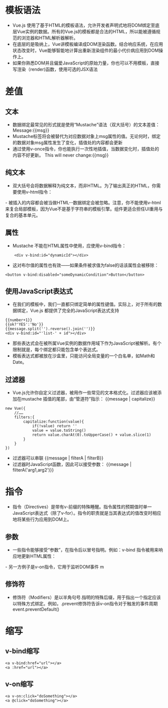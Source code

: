 # 模板语法
- Vue.js 使用了基于HTML的模板语法，允许开发者声明式地将DOM绑定至底层Vue实例的数据。所有的Vue.js的模板都是合法的HTML，所以能被遵循规范的浏览器和HTML解析器解析。
- 在底层的是吸纳上，Vue讲模板编译成DOM渲染函数。结合响应系统，在应用状态改变时，Vue能够智能地计算出重新渲染组件的最小代价病应用到DOM操作上。
- 如果你熟悉DOM并且偏爱JavaScript的原始力量，你也可以不用模板，直接写渲染（render)函数，使用可选的JSX语法

# 差值
## 文本
- 数据绑定最常见的形式就是使用“Mustache”语法（双大括号）的文本差值：
<span>Message:{{msg}}</span>
- Mustache标签将会被替代为对应数据对象上msg属性的值。无论何时，绑定的数据对象msg属性发生了变化，插值处的内容都会更新
- 通过使用v-once指令，你也能执行一次性地插值，当数据变化时，插值处的内容不好更新。
<span v-once>This will never change:{{msg}}</span>

## 纯文本
- 双大括号会将数据解释为纯文本，而非HTML。为了输出真正的HTML，你需要使用v-html指令：
<div v-html = "rawHTML"></div>
- 被插入的内容都会被当做HTML--数据绑定会被忽略。注意，你不能使用v-html来复合局部模板，因为Vue不是基于字符串的模板引擎。组件更适合担任UI重用与复合的基本单元。

## 属性
- Mustache 不能在HTML属性中使用，应使用v-bind指令：
```
	<div v-bind:id="dynamicId"></div>
```
- 这对布尔值的属性也有效——如果条件被求值为false的话该属性会被移除：
```
<button v-bind:disabled="someDynamicCondition">Button</button>
```

## 使用JavaScript表达式
- 在我们的模板中，我们一直都只绑定简单的属性键值。实际上，对于所有的数据绑定，Vue.js 都提供了完全的JavaScript表达式支持
```
{{number+1}}
{{ok?'YES':'No'}}
{{message.split('').reverse().join('')}}
<div v-bind:id="'list-' + id"></div>
```
- 那些表达式会在被所属Vue实例的数据作用域下作为JavaScript被解析。有个限制就是，每个绑定都只能包含单个表达式。
- 模板表达式都被放在沙盒里，只能访问全局变量的一个白名单，如Math和Date。

## 过滤器
- Vue.js允许你自定义过滤器，被用作一些常见的文本格式化。过滤器应该被添加在mustache 插值的尾部，由“管道符”指示：
{{message | capitalize}}
```
new Vue({
	//……
	filters:{
		capitalize:function(value){
			if(!value) return ''
			value = value.toString()
			return value.charAt(0).toUpperCase() + value.slice(1)
		}
	}
})
```
- 过滤器可以串联
{{message | filterA | filterB}}
- 过滤器时JavaScript函数，因此可以接受参数：
{{message | filterA('arg1,arg2')}}

# 指令
- 指令（Directives）是带有v-前缀的特殊睡醒。指令属性的预期值时单一JavaScript表达式（除了v-for）。指令的职责就是当其表达式的值改变时相应地将某些行为应用到DOM上。

## 参数
- 一些指令能够接受“参数”，在指令后以冒号指明。例如：v-bind 指令被用来响应地更新HTML属性：
<a v-bind:href="url">
- 另一方例子是v-on指令，它用于监听DOM事件
<a v-on:click="doSomething">m

## 修饰符
- 修饰符（Modifiers）是以半角句号.指明的特殊后缀，用于指出一个指定应该以特殊方式绑定。例如，.prevent修饰符告诉v-on指令对于触发的事件周期
event.preventDefault()
<form v-on:submit.prevent="onSubmit"></form>

# 缩写
## v-bind缩写
```
<a v-bind:href="url"></a>
<a :href="url"></a>
```
## v-on缩写
```
<a v-on:click="doSomething"></a>
<a @click="doSomething"></a>
```
